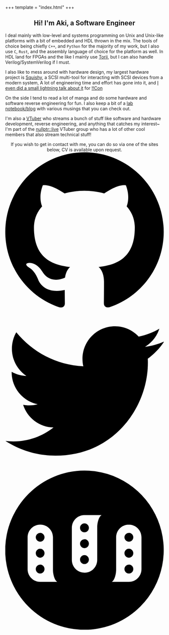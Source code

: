 +++
template = "index.html"
+++

<center><h2>Hi! I'm Aki, a Software Engineer</h2></center>

I deal mainly with low-level and systems programming on Unix and Unix-like platforms with a bit of embedded and HDL thrown in the mix. The tools of choice being chiefly `C++`, and `Python` for the majority of my work, but I also use `C`, `Rust`, and the assembly language of choice for the platform as well. In HDL land for FPGAs and the like I mainly use [Torii](https://torii.shmdn.link), but I can also handle Verilog/SystemVerilog if I must.

I also like to mess around with hardware design, my largest hardware project is [Squishy](https://github.com/squishy-scsi/squishy), a SCSI multi-tool for interacting with SCSI devices from a modern system, A lot of engineering time and effort has gone into it, and [I even did a small lightning talk about it](https://www.youtube.com/watch?v=NfSslIk9JHs) for [!!Con](https://bangbangcon.com/)


On the side I tend to read a lot of manga and do some hardware and software reverse engineering for fun. I also keep a bit of a [lab notebook/blog](/blog) with various musings that you can check out.

I'm also a [VTuber](https://twitch.tv/akinyanya) who streams a bunch of stuff like software and hardware development, reverse engineering, and anything that catches my interest~ I'm part of the [nullptr::live](https://twitter.com/nullptr_live) VTuber group who has a lot of other cool members that also stream technical stuff!

<center>If you wish to get in contact with me, you can do so via one of the sites below, CV is available upon request.</center>
<div class="home-links">
	<span class="link">
		<a title="See my work on Github" href="https://github.com/lethalbit" class="github">
			<svg viewBox="0 0 16 16" xmlns="http://www.w3.org/2000/svg" fill-rule="evenodd" clip-rule="evenodd" stroke-linejoin="round" stroke-miterlimit="1.414">
				<path d="M8 0C3.58 0 0 3.582 0 8c0 3.535 2.292 6.533 5.47 7.59.4.075.547-.172.547-.385 0-.19-.007-.693-.01-1.36-2.226.483-2.695-1.073-2.695-1.073-.364-.924-.89-1.17-.89-1.17-.725-.496.056-.486.056-.486.803.056 1.225.824 1.225.824.714 1.223 1.873.87 2.33.665.072-.517.278-.87.507-1.07-1.777-.2-3.644-.888-3.644-3.953 0-.873.31-1.587.823-2.147-.09-.202-.36-1.015.07-2.117 0 0 .67-.215 2.2.82.64-.178 1.32-.266 2-.27.68.004 1.36.092 2 .27 1.52-1.035 2.19-.82 2.19-.82.43 1.102.16 1.915.08 2.117.51.56.82 1.274.82 2.147 0 3.073-1.87 3.75-3.65 3.947.28.24.54.73.54 1.48 0 1.07-.01 1.93-.01 2.19 0 .21.14.46.55.38C13.71 14.53 16 11.53 16 8c0-4.418-3.582-8-8-8"></path>
			</svg>
		</a>
	</span>
	<span class="link">
		<a title="Follow me on Twitter" href="https://twitter.com/lethalbit" class="twitter">
			<svg viewBox="0 0 16 16" xmlns="http://www.w3.org/2000/svg" fill-rule="evenodd" clip-rule="evenodd" stroke-linejoin="round" stroke-miterlimit="1.414">
				<path d="M16 3.038c-.59.26-1.22.437-1.885.517.677-.407 1.198-1.05 1.443-1.816-.634.37-1.337.64-2.085.79-.598-.64-1.45-1.04-2.396-1.04-1.812 0-3.282 1.47-3.282 3.28 0 .26.03.51.085.75-2.728-.13-5.147-1.44-6.766-3.42C.83 2.58.67 3.14.67 3.75c0 1.14.58 2.143 1.46 2.732-.538-.017-1.045-.165-1.487-.41v.04c0 1.59 1.13 2.918 2.633 3.22-.276.074-.566.114-.865.114-.21 0-.41-.02-.61-.058.42 1.304 1.63 2.253 3.07 2.28-1.12.88-2.54 1.404-4.07 1.404-.26 0-.52-.015-.78-.045 1.46.93 3.18 1.474 5.04 1.474 6.04 0 9.34-5 9.34-9.33 0-.14 0-.28-.01-.42.64-.46 1.2-1.04 1.64-1.7z" fill-rule="nonzero"></path>
			</svg>
		</a>
	</span>
	<span class="link">
		<a rel="me" title="Follow me on Mastodon" href="https://chaos.social/@lethalbit" class="mastodon">
			<svg xmlns="http://www.w3.org/2000/svg" viewBox="0 0 16 16">
				<path d="M8.004 0A7.996 7.996 0 0 0 2.35 2.342 7.996 7.996 0 1 0 13.658 13.65 7.996 7.996 0 0 0 8.004 0zm0 4.478h1.712c-.305.215-.42.816-.433 1.18v3.33c0 .71-.57 1.28-1.28 1.28-.71 0-1.28-.57-1.28-1.28v-3.23c0-.71.57-1.28 1.28-1.28zm-.008.832c-.247 0-.448.2-.448.448 0 .247.2.448.448.448.247 0 .448-.2.448-.448 0-.247-.2-.448-.448-.448zm-4.462.126c.708 0 1.28.57 1.28 1.28v3.296c.014.366.128.967.433 1.18H3.534c-.71 0-1.28-.57-1.28-1.278V6.716c0-.71.57-1.28 1.28-1.28zm8.94 0c.71 0 1.28.57 1.28 1.28v3.198c0 .71-.57 1.28-1.28 1.28h-1.712c.305-.215.42-.816.433-1.182V6.716c0-.71.57-1.28 1.28-1.28zm-8.947.833c-.248 0-.448.2-.448.44s.2.444.44.444.444-.2.444-.447-.2-.448-.447-.448zm8.955 0c-.247 0-.448.2-.448.44s.2.444.448.444c.247 0 .448-.2.448-.447s-.2-.448-.448-.448zm-4.486.64c-.247 0-.448.2-.448.44s.2.45.448.45c.247 0 .448-.2.448-.45s-.2-.45-.448-.45zm-4.47.95c-.247 0-.447.2-.447.45s.2.45.44.45.444-.2.444-.45-.2-.45-.447-.45zm8.956 0c-.247 0-.448.2-.448.45s.2.45.448.45c.247 0 .448-.2.448-.45s-.2-.45-.448-.45zm-4.486.64c-.247 0-.448.2-.448.45s.2.45.448.45c.247 0 .448-.2.448-.45s-.2-.45-.448-.45zm-4.47.96c-.247 0-.447.2-.447.444s.2.45.44.45.444-.2.444-.45-.2-.447-.447-.447zm8.956 0c-.247 0-.448.2-.448.444s.2.45.448.45c.247 0 .448-.2.448-.45s-.2-.447-.448-.447z"></path>
			</svg>
		</a>
	</span>
</div>
